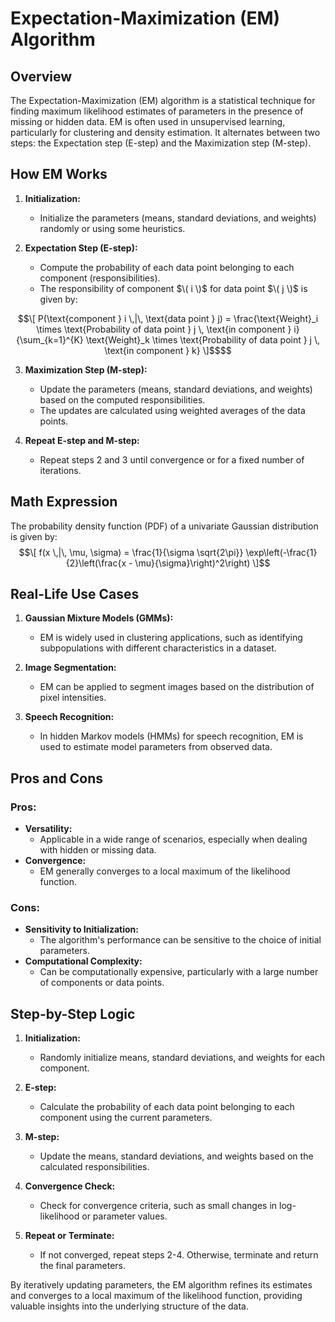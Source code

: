 # Expectation-Maximization (EM) Algorithm

## Overview

The Expectation-Maximization (EM) algorithm is a statistical technique for finding maximum likelihood estimates of parameters in the presence of missing or hidden data. EM is often used in unsupervised learning, particularly for clustering and density estimation. It alternates between two steps: the Expectation step (E-step) and the Maximization step (M-step).

## How EM Works

1. **Initialization:**
   - Initialize the parameters (means, standard deviations, and weights) randomly or using some heuristics.

2. **Expectation Step (E-step):**
   - Compute the probability of each data point belonging to each component (responsibilities).
   - The responsibility of component $\( i \)$ for data point $\( j \)$ is given by:
```math
\[ P(\text{component } i \,|\, \text{data point } j) = \frac{\text{Weight}_i \times \text{Probability of data point } j \, \text{in component } i}{\sum_{k=1}^{K} \text{Weight}_k \times \text{Probability of data point } j \, \text{in component } k} \]$$
```

3. **Maximization Step (M-step):**
   - Update the parameters (means, standard deviations, and weights) based on the computed responsibilities.
   - The updates are calculated using weighted averages of the data points.

4. **Repeat E-step and M-step:**
   - Repeat steps 2 and 3 until convergence or for a fixed number of iterations.

## Math Expression

The probability density function (PDF) of a univariate Gaussian distribution is given by:
$$\[ f(x \,|\, \mu, \sigma) = \frac{1}{\sigma \sqrt{2\pi}} \exp\left(-\frac{1}{2}\left(\frac{x - \mu}{\sigma}\right)^2\right) \]$$

## Real-Life Use Cases

1. **Gaussian Mixture Models (GMMs):**
   - EM is widely used in clustering applications, such as identifying subpopulations with different characteristics in a dataset.

2. **Image Segmentation:**
   - EM can be applied to segment images based on the distribution of pixel intensities.

3. **Speech Recognition:**
   - In hidden Markov models (HMMs) for speech recognition, EM is used to estimate model parameters from observed data.

## Pros and Cons

### Pros:

- **Versatility:**
  - Applicable in a wide range of scenarios, especially when dealing with hidden or missing data.
- **Convergence:**
  - EM generally converges to a local maximum of the likelihood function.

### Cons:

- **Sensitivity to Initialization:**
  - The algorithm's performance can be sensitive to the choice of initial parameters.
- **Computational Complexity:**
  - Can be computationally expensive, particularly with a large number of components or data points.

## Step-by-Step Logic

1. **Initialization:**
   - Randomly initialize means, standard deviations, and weights for each component.

2. **E-step:**
   - Calculate the probability of each data point belonging to each component using the current parameters.

3. **M-step:**
   - Update the means, standard deviations, and weights based on the calculated responsibilities.

4. **Convergence Check:**
   - Check for convergence criteria, such as small changes in log-likelihood or parameter values.

5. **Repeat or Terminate:**
   - If not converged, repeat steps 2-4. Otherwise, terminate and return the final parameters.

By iteratively updating parameters, the EM algorithm refines its estimates and converges to a local maximum of the likelihood function, providing valuable insights into the underlying structure of the data.
